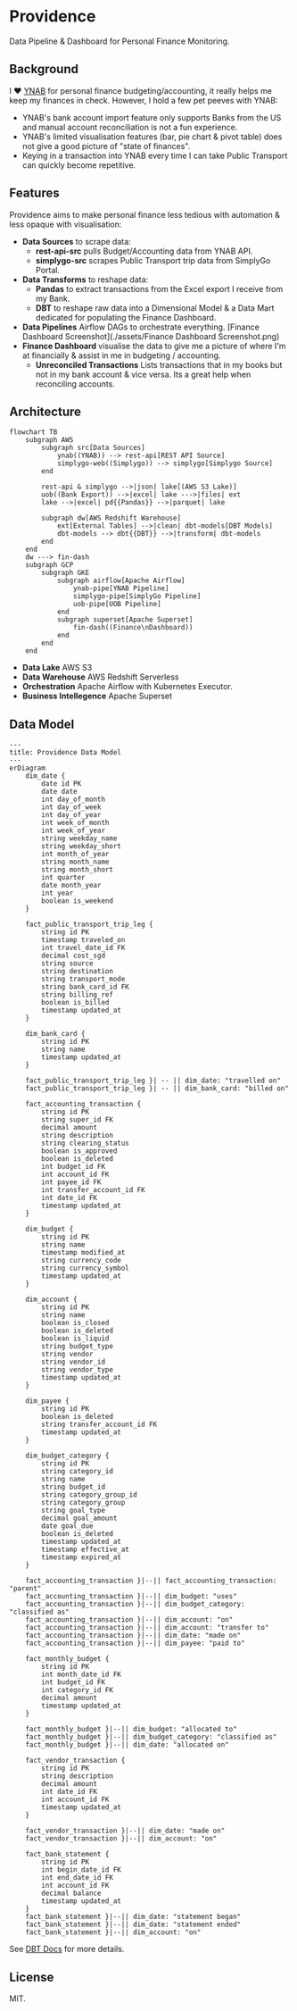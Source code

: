 # Providence
Data Pipeline &amp; Dashboard for Personal Finance Monitoring.

## Background
I ❤️  [YNAB](https://www.ynab.com/) for personal finance budgeting/accounting, it really helps me keep my finances in check. However, I hold a few pet peeves with YNAB:
- YNAB's bank account import feature only supports Banks from the US and manual account reconciliation is not a fun experience.
- YNAB's limited visualisation features (bar, pie chart & pivot table) does not give a good picture of "state of finances".
- Keying in a transaction into YNAB every time I can take Public Transport can quickly become repetitive.

## Features
Providence aims to make personal finance less tedious with automation & less opaque with visualisation:
- **Data Sources** to scrape data:
    -  **rest-api-src** pulls Budget/Accounting data from YNAB API.
    -  **simplygo-src** scrapes Public Transport trip data from SimplyGo Portal.
- **Data Transforms** to reshape data:
    - **Pandas** to extract transactions from the Excel export I receive from my Bank.
    - **DBT** to reshape raw data into a Dimensional Model & a Data Mart dedicated for populating the Finance Dashboard.
- **Data Pipelines** Airflow DAGs to orchestrate everything.
[Finance Dashboard Screenshot](./assets/Finance Dashboard Screenshot.png)
- **Finance Dashboard** visualise the data to give me a picture of where I'm at financially & assist in me in budgeting / accounting.
    - **Unreconciled Transactions** Lists transactions that in my books but not in my bank account & vice versa. Its a great help when reconciling accounts.

## Architecture
```mermaid
flowchart TB
    subgraph AWS
        subgraph src[Data Sources]
            ynab((YNAB)) --> rest-api[REST API Source]
            simplygo-web((Simplygo)) --> simplygo[Simplygo Source]
        end

        rest-api & simplygo -->|json| lake[(AWS S3 Lake)]
        uob((Bank Export)) -->|excel| lake --->|files| ext
        lake -->|excel| pd{{Pandas}} -->|parquet| lake

        subgraph dw[AWS Redshift Warehouse]
            ext[External Tables] -->|clean| dbt-models[DBT Models]
            dbt-models --> dbt{{DBT}} -->|transform| dbt-models
        end
    end
    dw ---> fin-dash
    subgraph GCP
        subgraph GKE
            subgraph airflow[Apache Airflow]
                ynab-pipe[YNAB Pipeline]
                simplygo-pipe[SimplyGo Pipeline]
                uob-pipe[UOB Pipeline]
            end
            subgraph superset[Apache Superset]
                fin-dash((Finance\nDashboard))
            end
        end
    end
```
- **Data Lake** AWS S3
- **Data Warehouse** AWS Redshift Serverless
- **Orchestration** Apache Airflow with Kubernetes Executor.
- **Business Intellegence** Apache Superset

## Data Model
```mermaid
---
title: Providence Data Model
---
erDiagram
    dim_date {
        date id PK
        date date
        int day_of_month
        int day_of_week
        int day_of_year
        int week_of_month
        int week_of_year
        string weekday_name
        string weekday_short
        int month_of_year
        string month_name
        string month_short
        int quarter
        date month_year
        int year
        boolean is_weekend
    }

    fact_public_transport_trip_leg {
        string id PK
        timestamp traveled_on
        int travel_date_id FK
        decimal cost_sgd
        string source
        string destination
        string transport_mode
        string bank_card_id FK
        string billing_ref
        boolean is_billed
        timestamp updated_at
    }

    dim_bank_card {
        string id PK
        string name
        timestamp updated_at
    }

    fact_public_transport_trip_leg }| -- || dim_date: "travelled on"
    fact_public_transport_trip_leg }| -- || dim_bank_card: "billed on"

    fact_accounting_transaction {
        string id PK
        string super_id FK
        decimal amount
        string description
        string clearing_status
        boolean is_approved
        boolean is_deleted
        int budget_id FK
        int account_id FK
        int payee_id FK
        int transfer_account_id FK
        int date_id FK
        timestamp updated_at
    }

    dim_budget {
        string id PK
        string name
        timestamp modified_at
        string currency_code
        string currency_symbol
        timestamp updated_at
    }

    dim_account {
        string id PK
        string name
        boolean is_closed
        boolean is_deleted
        boolean is_liquid
        string budget_type
        string vendor
        string vendor_id
        string vendor_type
        timestamp updated_at
    }

    dim_payee {
        string id PK
        boolean is_deleted
        string transfer_account_id FK
        timestamp updated_at
    }

    dim_budget_category {
        string id PK
        string category_id
        string name
        string budget_id
        string category_group_id
        string category_group
        string goal_type
        decimal goal_amount
        date goal_due
        boolean is_deleted
        timestamp updated_at
        timestamp effective_at
        timestamp expired_at
    }

    fact_accounting_transaction }|--|| fact_accounting_transaction: "parent"
    fact_accounting_transaction }|--|| dim_budget: "uses"
    fact_accounting_transaction }|--|| dim_budget_category: "classified as"
    fact_accounting_transaction }|--|| dim_account: "on"
    fact_accounting_transaction }|--|| dim_account: "transfer to"
    fact_accounting_transaction }|--|| dim_date: "made on"
    fact_accounting_transaction }|--|| dim_payee: "paid to"

    fact_monthly_budget {
        string id PK
        int month_date_id FK
        int budget_id FK
        int category_id FK
        decimal amount
        timestamp updated_at
    }

    fact_monthly_budget }|--|| dim_budget: "allocated to"
    fact_monthly_budget }|--|| dim_budget_category: "classified as"
    fact_monthly_budget }|--|| dim_date: "allocated on"

    fact_vendor_transaction {
        string id PK
        string description
        decimal amount
        int date_id FK
        int account_id FK
        timestamp updated_at
    }

    fact_vendor_transaction }|--|| dim_date: "made on"
    fact_vendor_transaction }|--|| dim_account: "on"

    fact_bank_statement {
        string id PK
        int begin_date_id FK
        int end_date_id FK
        int account_id FK
        decimal balance
        timestamp updated_at
    }
    fact_bank_statement }|--|| dim_date: "statement began"
    fact_bank_statement }|--|| dim_date: "statement ended"
    fact_bank_statement }|--|| dim_account: "on"
```

See [DBT Docs](https://mrzzy.github.io/providence/#!/overview) for more details.

## License
MIT.

